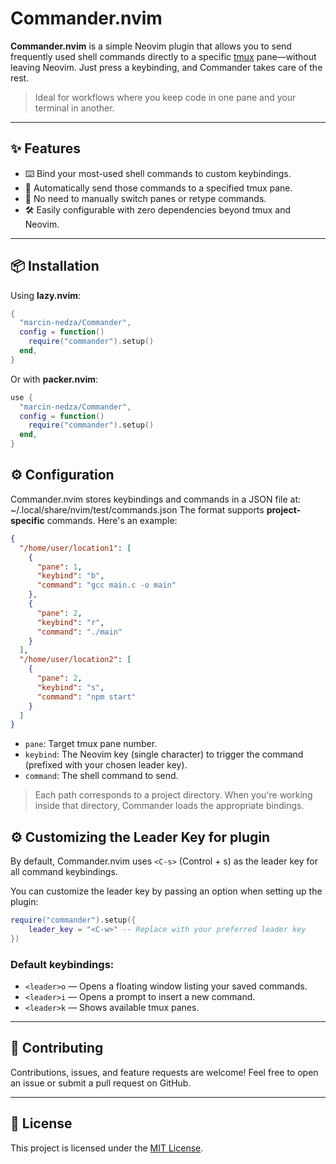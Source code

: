 # Commander.nvim

**Commander.nvim** is a simple Neovim plugin that allows you to send frequently used shell commands directly to a specific [tmux](https://github.com/tmux/tmux) pane—without leaving Neovim. Just press a keybinding, and Commander takes care of the rest.

> Ideal for workflows where you keep code in one pane and your terminal in another.

---

## ✨ Features

- ⌨️ Bind your most-used shell commands to custom keybindings.
- 🔁 Automatically send those commands to a specified tmux pane.
- 🧠 No need to manually switch panes or retype commands.
- 🛠 Easily configurable with zero dependencies beyond tmux and Neovim.

---

## 📦 Installation

Using **lazy.nvim**:

```lua
{
  "marcin-nedza/Commander",
  config = function()
    require("commander").setup()
  end,
}
```
Or with **packer.nvim**:

```lua
use {
  "marcin-nedza/Commander",
  config = function()
    require("commander").setup()
  end,
}
```
## ⚙️ Configuration

Commander.nvim stores keybindings and commands in a JSON file at:
~/.local/share/nvim/test/commands.json
The format supports **project-specific** commands. Here's an example:

````json
{
  "/home/user/location1": [
    {
      "pane": 1,
      "keybind": "b",
      "command": "gcc main.c -o main"
    },
    {
      "pane": 2,
      "keybind": "r",
      "command": "./main"
    }
  ],
  "/home/user/location2": [
    {
      "pane": 2,
      "keybind": "s",
      "command": "npm start"
    }
  ]
}
````
- `pane`: Target tmux pane number.
- `keybind`: The Neovim key (single character) to trigger the command (prefixed with your chosen leader key).
- `command`: The shell command to send.

> Each path corresponds to a project directory. When you're working inside that directory, Commander loads the appropriate bindings.


## ⚙️ Customizing the Leader Key for plugin

By default, Commander.nvim uses `<C-s>` (Control + s) as the leader key for all command keybindings.

You can customize the leader key by passing an option when setting up the plugin:

```lua
require("commander").setup({
    leader_key = "<C-w>" -- Replace with your preferred leader key
})
```
### Default keybindings:

- `<leader>o` — Opens a floating window listing your saved commands.
- `<leader>i` — Opens a prompt to insert a new command.
- `<leader>k` — Shows available tmux panes.
---

## 🚀 Contributing

Contributions, issues, and feature requests are welcome! Feel free to open an issue or submit a pull request on GitHub.

---

## 📄 License

This project is licensed under the [MIT License](LICENSE).

